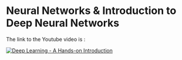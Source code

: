 # Neural Networks & Introduction to Deep Neural Networks

The link to the Youtube video is :

[![Deep Learning - A Hands-on Introduction](https://img.youtube.com/vi/AvmogXA2C-8/maxresdefault.jpg)](https://youtu.be/AvmogXA2C-8)

